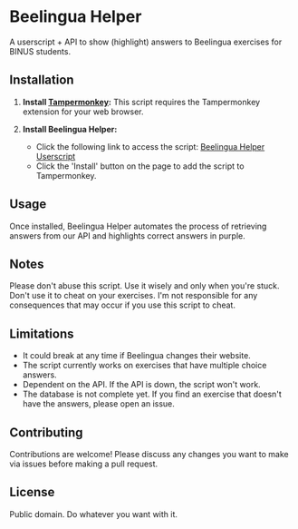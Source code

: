 # Beelingua Helper

A userscript + API to show (highlight) answers to Beelingua exercises for BINUS students.

## Installation

1. **Install [Tampermonkey](https://www.tampermonkey.net/):** This script requires the Tampermonkey extension for your web browser.

2. **Install Beelingua Helper:**
   - Click the following link to access the script: [Beelingua Helper Userscript](https://github.com/folfcoder/beelingua/raw/main/beelingua.user.js)
   - Click the 'Install' button on the page to add the script to Tampermonkey.

## Usage

Once installed, Beelingua Helper automates the process of retrieving answers from our API and highlights correct answers in purple.

## Notes

Please don't abuse this script. Use it wisely and only when you're stuck. Don't use it to cheat on your exercises. I'm not responsible for any consequences that may occur if you use this script to cheat.

## Limitations

- It could break at any time if Beelingua changes their website.
- The script currently works on exercises that have multiple choice answers.
- Dependent on the API. If the API is down, the script won't work.
- The database is not complete yet. If you find an exercise that doesn't have the answers, please open an issue.

## Contributing

Contributions are welcome! Please discuss any changes you want to make via issues before making a pull request.

## License

Public domain. Do whatever you want with it.
